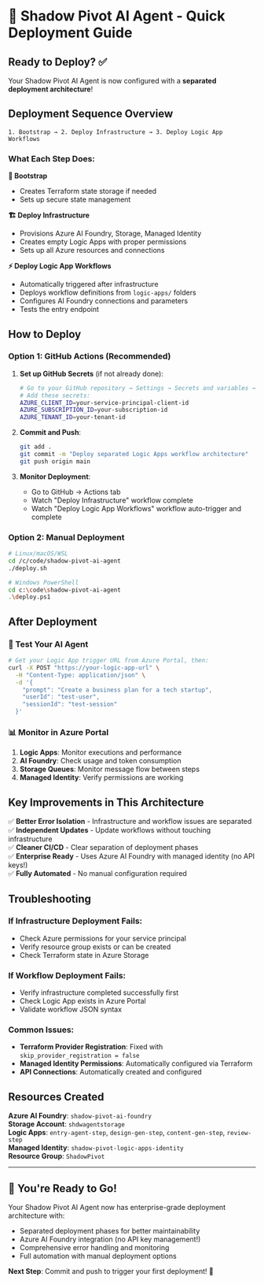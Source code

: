 # 🚀 Shadow Pivot AI Agent - Quick Deployment Guide

## Ready to Deploy? ✅

Your Shadow Pivot AI Agent is now configured with a **separated deployment architecture**!

## Deployment Sequence Overview

```
1. Bootstrap → 2. Deploy Infrastructure → 3. Deploy Logic App Workflows
```

### What Each Step Does:

**🔧 Bootstrap**
- Creates Terraform state storage if needed
- Sets up secure state management

**🏗️ Deploy Infrastructure** 
- Provisions Azure AI Foundry, Storage, Managed Identity
- Creates empty Logic Apps with proper permissions
- Sets up all Azure resources and connections

**⚡ Deploy Logic App Workflows**
- Automatically triggered after infrastructure
- Deploys workflow definitions from `logic-apps/` folders
- Configures AI Foundry connections and parameters
- Tests the entry endpoint

## How to Deploy

### Option 1: GitHub Actions (Recommended)

1. **Set up GitHub Secrets** (if not already done):
   ```bash
   # Go to your GitHub repository → Settings → Secrets and variables → Actions
   # Add these secrets:
   AZURE_CLIENT_ID=your-service-principal-client-id
   AZURE_SUBSCRIPTION_ID=your-subscription-id  
   AZURE_TENANT_ID=your-tenant-id
   ```

2. **Commit and Push**:
   ```bash
   git add .
   git commit -m "Deploy separated Logic Apps workflow architecture"
   git push origin main
   ```

3. **Monitor Deployment**:
   - Go to GitHub → Actions tab
   - Watch "Deploy Infrastructure" workflow complete
   - Watch "Deploy Logic App Workflows" workflow auto-trigger and complete

### Option 2: Manual Deployment

```bash
# Linux/macOS/WSL
cd /c/code/shadow-pivot-ai-agent
./deploy.sh

# Windows PowerShell
cd c:\code\shadow-pivot-ai-agent
.\deploy.ps1
```

## After Deployment

### 🧪 Test Your AI Agent

```bash
# Get your Logic App trigger URL from Azure Portal, then:
curl -X POST "https://your-logic-app-url" \
  -H "Content-Type: application/json" \
  -d '{
    "prompt": "Create a business plan for a tech startup",
    "userId": "test-user",
    "sessionId": "test-session"
  }'
```

### 📊 Monitor in Azure Portal

1. **Logic Apps**: Monitor executions and performance
2. **AI Foundry**: Check usage and token consumption  
3. **Storage Queues**: Monitor message flow between steps
4. **Managed Identity**: Verify permissions are working

## Key Improvements in This Architecture

✅ **Better Error Isolation** - Infrastructure and workflow issues are separated  
✅ **Independent Updates** - Update workflows without touching infrastructure  
✅ **Cleaner CI/CD** - Clear separation of deployment phases  
✅ **Enterprise Ready** - Uses Azure AI Foundry with managed identity (no API keys!)  
✅ **Fully Automated** - No manual configuration required  

## Troubleshooting

### If Infrastructure Deployment Fails:
- Check Azure permissions for your service principal
- Verify resource group exists or can be created
- Check Terraform state in Azure Storage

### If Workflow Deployment Fails:
- Verify infrastructure completed successfully first
- Check Logic App exists in Azure Portal
- Validate workflow JSON syntax

### Common Issues:
- **Terraform Provider Registration**: Fixed with `skip_provider_registration = false`
- **Managed Identity Permissions**: Automatically configured via Terraform
- **API Connections**: Automatically created and configured

## Resources Created

**Azure AI Foundry**: `shadow-pivot-ai-foundry`  
**Storage Account**: `shdwagentstorage`  
**Logic Apps**: `entry-agent-step`, `design-gen-step`, `content-gen-step`, `review-step`  
**Managed Identity**: `shadow-pivot-logic-apps-identity`  
**Resource Group**: `ShadowPivot`  

---

## 🎉 You're Ready to Go!

Your Shadow Pivot AI Agent now has enterprise-grade deployment architecture with:
- Separated deployment phases for better maintainability
- Azure AI Foundry integration (no API key management!)
- Comprehensive error handling and monitoring
- Full automation with manual deployment options

**Next Step**: Commit and push to trigger your first deployment! 🚀
